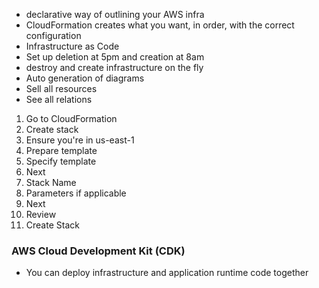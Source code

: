 - declarative way of outlining your AWS infra
- CloudFormation creates what you want, in order, with the correct configuration
- Infrastructure as Code
- Set up deletion at 5pm and creation at 8am
- destroy and create infrastructure on the fly
- Auto generation of diagrams 
- Sell all resources
- See all relations


1. Go to CloudFormation
2. Create stack
3. Ensure you're in us-east-1
4. Prepare template
5. Specify template
6. Next
7. Stack Name
8. Parameters if applicable
9. Next
10. Review
11. Create Stack




### AWS Cloud Development Kit (CDK)
- You can deploy infrastructure and application runtime code together
